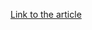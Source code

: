 [Link to the article](https://eclypsium.com/blog/flatlined-analyzing-pulse-secure-firmware-and-bypassing-integrity-checking/)
